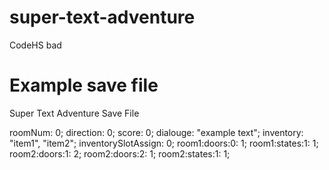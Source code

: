 # super-text-adventure
CodeHS bad
# Example save file
Super Text Adventure Save File
>
roomNum: 0;
direction: 0;
score: 0;
dialouge: "example text";
inventory: "item1", "item2";
inventorySlotAssign: 0;
room1:doors:0: 1;
room1:states:1: 1;
room2:doors:1: 2;
room2:doors:2: 1;
room2:states:1: 1;

